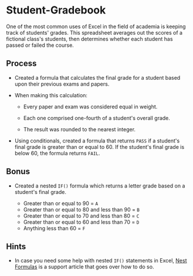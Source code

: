 # Student-Gradebook

One of the most common uses of Excel in the field of academia is keeping track of students' grades. This spreadsheet averages out the scores of a 
fictional class's students, then determines whether each student has passed or failed the course.

## Process

* Created a formula that calculates the final grade for a student based upon their previous exams and papers.

* When making this calculation:

  * Every paper and exam was considered equal in weight.

  * Each one comprised one-fourth of a student's overall grade.

  * The result was rounded to the nearest integer.

* Using conditionals, created a formula that returns `PASS` if a student's final grade is greater than or equal to 60. If the student's final grade is below 60, the formula  returns `FAIL`.

## Bonus

* Created a nested `IF()` formula which returns a letter grade based on a student's final grade.

  * Greater than or equal to 90 = `A`
  * Greater than or equal to 80 and less than 90 = `B`
  * Greater than or equal to 70 and less than 80 = `C`
  * Greater than or equal to 60 and less than 70 = `D`
  * Anything less than 60 = `F`

## Hints

* In case you need some help with nested `IF()` statements in Excel, [Nest Formulas](https://support.office.com/en-us/article/IF-function-%E2%80%93-nested-formulas-and-avoiding-pitfalls-0b22ff44-f149-44ba-aeb5-4ef99da241c8) is a support article that goes over how to do so.
